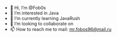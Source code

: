 - 👋 Hi, I’m @Fob0s
- 👀 I’m interested in Java
- 🌱 I’m currently learning JavaRush
- 💞️ I’m looking to collaborate on 
- 📫 How to reach me to mail: mr.fobos96@mail.ru

<!---
Fob0s/Fob0s is a ✨ special ✨ repository because its `README.md` (this file) appears on your GitHub profile.
You can click the Preview link to take a look at your changes.
--->
